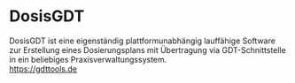 # DosisGDT
DosisGDT ist eine eigenständig plattformunabhängig lauffähige Software zur Erstellung eines Dosierungsplans mit Übertragung via GDT-Schnittstelle in ein beliebiges Praxisverwaltungssystem.
<br />https://gdttools.de
